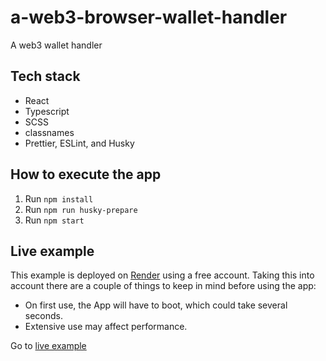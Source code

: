 # a-web3-browser-wallet-handler

A web3 wallet handler

## Tech stack

- React
- Typescript
- SCSS
- classnames
- Prettier, ESLint, and Husky

## How to execute the app

1. Run `npm install`
2. Run `npm run husky-prepare`
3. Run `npm start`

## Live example

This example is deployed on [Render](https://render.com/) using a free account. Taking this into account there are a couple of things to keep in mind before using the app:

- On first use, the App will have to boot, which could take several seconds.
- Extensive use may affect performance.

Go to [live example](https://a-web3-browser-wallet-handler.onrender.com/)

